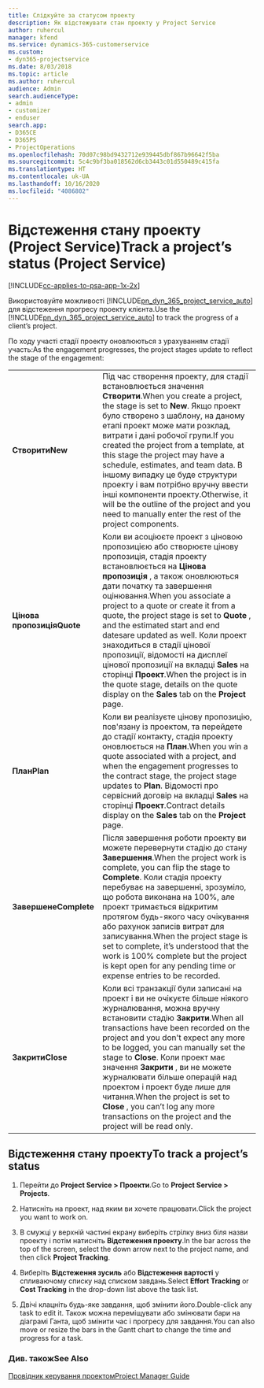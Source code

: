 ```yaml
---
title: Слідкуйте за статусом проекту
description: Як відстежувати стан проекту у Project Service
author: ruhercul
manager: kfend
ms.service: dynamics-365-customerservice
ms.custom:
- dyn365-projectservice
ms.date: 8/03/2018
ms.topic: article
ms.author: ruhercul
audience: Admin
search.audienceType:
- admin
- customizer
- enduser
search.app:
- D365CE
- D365PS
- ProjectOperations
ms.openlocfilehash: 70d07c98bd9432712e939445dbf867b96642f5ba
ms.sourcegitcommit: 5c4c9bf3ba018562d6cb3443c01d550489c415fa
ms.translationtype: HT
ms.contentlocale: uk-UA
ms.lasthandoff: 10/16/2020
ms.locfileid: "4086802"
---
```

# <a name="track-a-projects-status-project-service"></a><span data-ttu-id="ca6b4-103">Відстеження стану проекту (Project Service)</span><span class="sxs-lookup"><span data-stu-id="ca6b4-103">Track a project’s status (Project Service)</span></span>

[!INCLUDE[cc-applies-to-psa-app-1x-2x](../includes/cc-applies-to-psa-app-1x-2x.md)]

<span data-ttu-id="ca6b4-104">Використовуйте можливості [!INCLUDE[pn_dyn_365_project_service_auto](../includes/pn-dyn-365-project-service-auto.md)] для відстеження прогресу проекту клієнта.</span><span class="sxs-lookup"><span data-stu-id="ca6b4-104">Use the [!INCLUDE[pn_dyn_365_project_service_auto](../includes/pn-dyn-365-project-service-auto.md)] to track the progress of a client’s project.</span></span>  

<span data-ttu-id="ca6b4-105">По ходу участі стадії проекту оновлюються з урахуванням стадії участь:</span><span class="sxs-lookup"><span data-stu-id="ca6b4-105">As the engagement progresses, the project stages update to reflect the stage of the engagement:</span></span>  


|              |                                                                                                                                                                                                                                                                                                  |
|--------------|--------------------------------------------------------------------------------------------------------------------------------------------------------------------------------------------------------------------------------------------------------------------------------------------------|
|   <span data-ttu-id="ca6b4-106">**Створити**</span><span class="sxs-lookup"><span data-stu-id="ca6b4-106">**New**</span></span>    | <span data-ttu-id="ca6b4-107">Під час створення проекту, для стадії встановлюється значення **Створити**.</span><span class="sxs-lookup"><span data-stu-id="ca6b4-107">When you create a project, the stage is set to **New**.</span></span> <span data-ttu-id="ca6b4-108">Якщо проект було створено з шаблону, на даному етапі проект може мати розклад, витрати і дані робочої групи.</span><span class="sxs-lookup"><span data-stu-id="ca6b4-108">If you created the project from a template, at this stage the project may have a schedule, estimates, and team data.</span></span> <span data-ttu-id="ca6b4-109">В іншому випадку це буде структури проекту і вам потрібно вручну ввести інші компоненти проекту.</span><span class="sxs-lookup"><span data-stu-id="ca6b4-109">Otherwise, it will be the outline of the project and you need to manually enter the rest of the project components.</span></span> |
|  <span data-ttu-id="ca6b4-110">**Цінова пропозиція**</span><span class="sxs-lookup"><span data-stu-id="ca6b4-110">**Quote**</span></span>   |      <span data-ttu-id="ca6b4-111">Коли ви асоціюєте проект з ціновою пропозицією або створюєте цінову пропозиція, стадія проекту встановлюється на **Цінова пропозиція** , а також оновлюються дати початку та завершення оцінювання.</span><span class="sxs-lookup"><span data-stu-id="ca6b4-111">When you associate a project to a quote or create it from a quote, the project stage is set to **Quote** , and the estimated start and end datesare updated as well.</span></span> <span data-ttu-id="ca6b4-112">Коли проект знаходиться в стадії цінової пропозиції, відомості на дисплеї цінової пропозиції на вкладці **Sales** на сторінці **Проект**.</span><span class="sxs-lookup"><span data-stu-id="ca6b4-112">When the project is in the quote stage, details on the quote display on the **Sales** tab on the **Project** page.</span></span>      |
|   <span data-ttu-id="ca6b4-113">**План**</span><span class="sxs-lookup"><span data-stu-id="ca6b4-113">**Plan**</span></span>   |                                     <span data-ttu-id="ca6b4-114">Коли ви реалізуєте цінову пропозицію, пов'язану із проектом, та перейдете до стадії контакту, стадія проекту оновлюється на **План**.</span><span class="sxs-lookup"><span data-stu-id="ca6b4-114">When you win a quote associated with a project, and when the engagement progresses to the contract stage, the project stage updates to **Plan**.</span></span> <span data-ttu-id="ca6b4-115">Відомості про сервісний договір на вкладці **Sales** на сторінці **Проект**.</span><span class="sxs-lookup"><span data-stu-id="ca6b4-115">Contract details display on the **Sales** tab on the **Project** page.</span></span>                                      |
| <span data-ttu-id="ca6b4-116">**Завершене**</span><span class="sxs-lookup"><span data-stu-id="ca6b4-116">**Complete**</span></span> |                    <span data-ttu-id="ca6b4-117">Після завершення роботи проекту ви можете перевернути стадію до стану **Завершення**.</span><span class="sxs-lookup"><span data-stu-id="ca6b4-117">When the project work is complete, you can flip the stage to **Complete**.</span></span> <span data-ttu-id="ca6b4-118">Коли стадія проекту перебуває на завершенні, зрозуміло, що робота виконана на 100%, але проект тримається відкритим протягом будь-якого часу очікування або рахунок записів витрат для записування.</span><span class="sxs-lookup"><span data-stu-id="ca6b4-118">When the project stage is set to complete, it’s understood that the work is 100% complete but the project is kept open for any pending time or expense entries to be recorded.</span></span>                     |
|  <span data-ttu-id="ca6b4-119">**Закрити**</span><span class="sxs-lookup"><span data-stu-id="ca6b4-119">**Close**</span></span>   |           <span data-ttu-id="ca6b4-120">Коли всі транзакції були записані на проект і ви не очікуєте більше ніякого журналювання, можна вручну встановити стадію **Закрити**.</span><span class="sxs-lookup"><span data-stu-id="ca6b4-120">When all transactions have been recorded on the project and you don't expect any more to be logged, you can manually set the stage to **Close**.</span></span> <span data-ttu-id="ca6b4-121">Коли проект має значення **Закрити** , ви не можете журналювати більше операцій над проектом і проект буде лише для читання.</span><span class="sxs-lookup"><span data-stu-id="ca6b4-121">When the project is set to **Close** , you can’t log any more transactions on the project and the project will be read only.</span></span>           |

## <a name="to-track-a-projects-status"></a><span data-ttu-id="ca6b4-122">Відстеження стану проекту</span><span class="sxs-lookup"><span data-stu-id="ca6b4-122">To track a project’s status</span></span>  

1.  <span data-ttu-id="ca6b4-123">Перейти до **Project Service > Проекти**.</span><span class="sxs-lookup"><span data-stu-id="ca6b4-123">Go to **Project Service > Projects**.</span></span>  

2.  <span data-ttu-id="ca6b4-124">Натисніть на проект, над яким ви хочете працювати.</span><span class="sxs-lookup"><span data-stu-id="ca6b4-124">Click the project you want to work on.</span></span>  

3.  <span data-ttu-id="ca6b4-125">В смужці у верхній частині екрану виберіть стрілку вниз біля назви проекту і потім натисніть **Відстеження проекту**.</span><span class="sxs-lookup"><span data-stu-id="ca6b4-125">In the bar across the top of the screen, select the down arrow next to the project name, and then click **Project Tracking**.</span></span>  

4.  <span data-ttu-id="ca6b4-126">Виберіть **Відстеження зусиль** або **Відстеження вартості** у спливаючому списку над списком завдань.</span><span class="sxs-lookup"><span data-stu-id="ca6b4-126">Select **Effort Tracking** or **Cost Tracking** in the drop-down list above the task list.</span></span>  

5.  <span data-ttu-id="ca6b4-127">Двічі клацніть будь-яке завдання, щоб змінити його.</span><span class="sxs-lookup"><span data-stu-id="ca6b4-127">Double-click any task to edit it.</span></span> <span data-ttu-id="ca6b4-128">Також можна переміщувати або змінювати бари на діаграмі Ганта, щоб змінити час і прогресу для завдання.</span><span class="sxs-lookup"><span data-stu-id="ca6b4-128">You can also move or resize the bars in the Gantt chart to change the time and progress for a task.</span></span>  

### <a name="see-also"></a><span data-ttu-id="ca6b4-129">Див. також</span><span class="sxs-lookup"><span data-stu-id="ca6b4-129">See Also</span></span>  
 [<span data-ttu-id="ca6b4-130">Провідник керування проектом</span><span class="sxs-lookup"><span data-stu-id="ca6b4-130">Project Manager Guide</span></span>](../psa/project-manager-guide.md)
